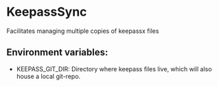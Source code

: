 # KeepassSync
Facilitates managing multiple copies of keepassx files

## Environment variables:
- KEEPASS_GIT_DIR: Directory where keepass files live, which will also house a local git-repo.
